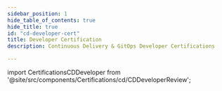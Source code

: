 ```yaml
---
sidebar_position: 1
hide_table_of_contents: true
hide_title: true
id: "cd-developer-cert"
title: Developer Certification
description: Continuous Delivery & GitOps Developer Certifications

---
```


<!-- Custom component -->

import CertificationsCDDeveloper from '@site/src/components/Certifications/cd/CDDeveloperReview';

<CertificationsCDDeveloper />
